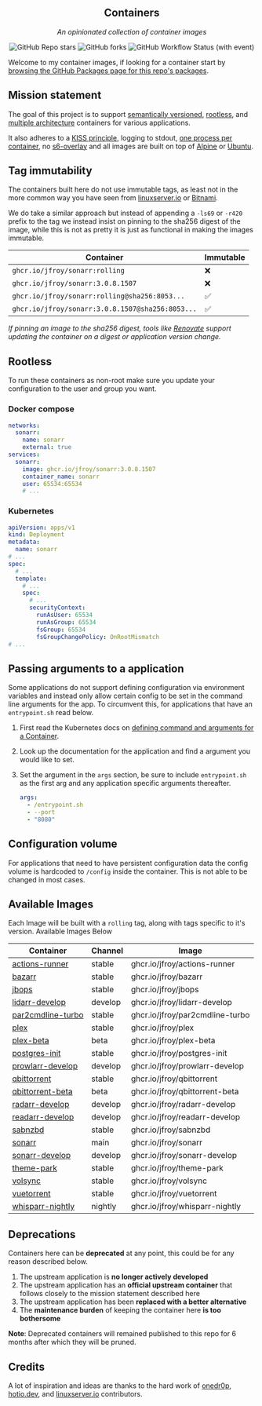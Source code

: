 <!---
NOTE: AUTO-GENERATED FILE
to edit this file, instead edit its template at: ./github/scripts/templates/README.md.j2
-->
<div align="center">


## Containers

_An opinionated collection of container images_

</div>

<div align="center">

![GitHub Repo stars](https://img.shields.io/github/stars/jfroy/containers?style=for-the-badge)
![GitHub forks](https://img.shields.io/github/forks/jfroy/containers?style=for-the-badge)
![GitHub Workflow Status (with event)](https://img.shields.io/github/actions/workflow/status/jfroy/containers/release-scheduled.yaml?style=for-the-badge&label=Scheduled%20Release)

</div>

Welcome to my container images, if looking for a container start by [browsing the GitHub Packages page for this repo's packages](https://github.com/jfroy?tab=packages&repo_name=containers).

## Mission statement

The goal of this project is to support [semantically versioned](https://semver.org/), [rootless](https://rootlesscontaine.rs/), and [multiple architecture](https://www.docker.com/blog/multi-arch-build-and-images-the-simple-way/) containers for various applications.

It also adheres to a [KISS principle](https://en.wikipedia.org/wiki/KISS_principle), logging to stdout, [one process per container](https://testdriven.io/tips/59de3279-4a2d-4556-9cd0-b444249ed31e/), no [s6-overlay](https://github.com/just-containers/s6-overlay) and all images are built on top of [Alpine](https://hub.docker.com/_/alpine) or [Ubuntu](https://hub.docker.com/_/ubuntu).

## Tag immutability

The containers built here do not use immutable tags, as least not in the more common way you have seen from [linuxserver.io](https://fleet.linuxserver.io/) or [Bitnami](https://bitnami.com/stacks/containers).

We do take a similar approach but instead of appending a `-ls69` or `-r420` prefix to the tag we instead insist on pinning to the sha256 digest of the image, while this is not as pretty it is just as functional in making the images immutable.

| Container                                          | Immutable |
|----------------------------------------------------|-----------|
| `ghcr.io/jfroy/sonarr:rolling`                   | ❌         |
| `ghcr.io/jfroy/sonarr:3.0.8.1507`                | ❌         |
| `ghcr.io/jfroy/sonarr:rolling@sha256:8053...`    | ✅         |
| `ghcr.io/jfroy/sonarr:3.0.8.1507@sha256:8053...` | ✅         |

_If pinning an image to the sha256 digest, tools like [Renovate](https://github.com/renovatebot/renovate) support updating the container on a digest or application version change._

## Rootless

To run these containers as non-root make sure you update your configuration to the user and group you want.

### Docker compose

```yaml
networks:
  sonarr:
    name: sonarr
    external: true
services:
  sonarr:
    image: ghcr.io/jfroy/sonarr:3.0.8.1507
    container_name: sonarr
    user: 65534:65534
    # ...
```

### Kubernetes

```yaml
apiVersion: apps/v1
kind: Deployment
metadata:
  name: sonarr
# ...
spec:
  # ...
  template:
    # ...
    spec:
      # ...
      securityContext:
        runAsUser: 65534
        runAsGroup: 65534
        fsGroup: 65534
        fsGroupChangePolicy: OnRootMismatch
# ...
```

## Passing arguments to a application

Some applications do not support defining configuration via environment variables and instead only allow certain config to be set in the command line arguments for the app. To circumvent this, for applications that have an `entrypoint.sh` read below.

1. First read the Kubernetes docs on [defining command and arguments for a Container](https://kubernetes.io/docs/tasks/inject-data-application/define-command-argument-container/).
2. Look up the documentation for the application and find a argument you would like to set.
3. Set the argument in the `args` section, be sure to include `entrypoint.sh` as the first arg and any application specific arguments thereafter.

    ```yaml
    args:
      - /entrypoint.sh
      - --port
      - "8080"
    ```

## Configuration volume

For applications that need to have persistent configuration data the config volume is hardcoded to `/config` inside the container. This is not able to be changed in most cases.

## Available Images

Each Image will be built with a `rolling` tag, along with tags specific to it's version. Available Images Below

Container | Channel | Image
--- | --- | ---
[actions-runner](https://github.com/jfroy/containers/pkgs/container/actions-runner) | stable | ghcr.io/jfroy/actions-runner
[bazarr](https://github.com/jfroy/containers/pkgs/container/bazarr) | stable | ghcr.io/jfroy/bazarr
[jbops](https://github.com/jfroy/containers/pkgs/container/jbops) | stable | ghcr.io/jfroy/jbops
[lidarr-develop](https://github.com/jfroy/containers/pkgs/container/lidarr-develop) | develop | ghcr.io/jfroy/lidarr-develop
[par2cmdline-turbo](https://github.com/jfroy/containers/pkgs/container/par2cmdline-turbo) | stable | ghcr.io/jfroy/par2cmdline-turbo
[plex](https://github.com/jfroy/containers/pkgs/container/plex) | stable | ghcr.io/jfroy/plex
[plex-beta](https://github.com/jfroy/containers/pkgs/container/plex-beta) | beta | ghcr.io/jfroy/plex-beta
[postgres-init](https://github.com/jfroy/containers/pkgs/container/postgres-init) | stable | ghcr.io/jfroy/postgres-init
[prowlarr-develop](https://github.com/jfroy/containers/pkgs/container/prowlarr-develop) | develop | ghcr.io/jfroy/prowlarr-develop
[qbittorrent](https://github.com/jfroy/containers/pkgs/container/qbittorrent) | stable | ghcr.io/jfroy/qbittorrent
[qbittorrent-beta](https://github.com/jfroy/containers/pkgs/container/qbittorrent-beta) | beta | ghcr.io/jfroy/qbittorrent-beta
[radarr-develop](https://github.com/jfroy/containers/pkgs/container/radarr-develop) | develop | ghcr.io/jfroy/radarr-develop
[readarr-develop](https://github.com/jfroy/containers/pkgs/container/readarr-develop) | develop | ghcr.io/jfroy/readarr-develop
[sabnzbd](https://github.com/jfroy/containers/pkgs/container/sabnzbd) | stable | ghcr.io/jfroy/sabnzbd
[sonarr](https://github.com/jfroy/containers/pkgs/container/sonarr) | main | ghcr.io/jfroy/sonarr
[sonarr-develop](https://github.com/jfroy/containers/pkgs/container/sonarr-develop) | develop | ghcr.io/jfroy/sonarr-develop
[theme-park](https://github.com/jfroy/containers/pkgs/container/theme-park) | stable | ghcr.io/jfroy/theme-park
[volsync](https://github.com/jfroy/containers/pkgs/container/volsync) | stable | ghcr.io/jfroy/volsync
[vuetorrent](https://github.com/jfroy/containers/pkgs/container/vuetorrent) | stable | ghcr.io/jfroy/vuetorrent
[whisparr-nightly](https://github.com/jfroy/containers/pkgs/container/whisparr-nightly) | nightly | ghcr.io/jfroy/whisparr-nightly


## Deprecations

Containers here can be **deprecated** at any point, this could be for any reason described below.

1. The upstream application is **no longer actively developed**
2. The upstream application has an **official upstream container** that follows closely to the mission statement described here
3. The upstream application has been **replaced with a better alternative**
4. The **maintenance burden** of keeping the container here **is too bothersome**

**Note**: Deprecated containers will remained published to this repo for 6 months after which they will be pruned.

## Credits

A lot of inspiration and ideas are thanks to the hard work of [onedr0p](https://github.com/onedr0p/), [hotio.dev](https://hotio.dev/), and [linuxserver.io](https://www.linuxserver.io/) contributors.